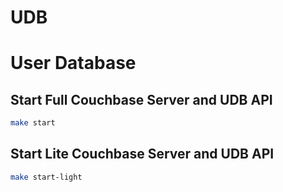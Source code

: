 # UDB

# User Database

## Start Full Couchbase Server and UDB API
```bash
make start
```

## Start Lite Couchbase Server and UDB API
```bash
make start-light
```
